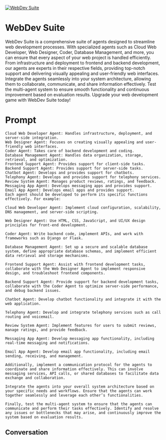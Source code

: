 
[![WebDev Suite](https://flow-prompt-covers.s3.us-west-1.amazonaws.com/icon/Minimalist/i3.png)]()
# WebDev Suite 
WebDev Suite is a comprehensive suite of agents designed to streamline web development processes. With specialized agents such as Cloud Web Developer, Web Designer, Coder, Database Management, and more, you can ensure that every aspect of your web project is handled efficiently. From infrastructure and deployment to frontend and backend development, our agents are experts in their respective fields, providing top-notch support and delivering visually appealing and user-friendly web interfaces. Integrate the agents seamlessly into your system architecture, allowing them to collaborate, communicate, and share information effectively. Test the multi-agent system to ensure smooth functionality and continuous improvement based on evaluation results. Upgrade your web development game with WebDev Suite today!

# Prompt

```
Cloud Web Developer Agent: Handles infrastructure, deployment, and server-side integration.
Web Designer Agent: Focuses on creating visually appealing and user-friendly web interfaces.
Coder Agent: Takes care of backend development and coding.
Database Management Agent: Handles data organization, storage, retrieval, and optimization.
Frontend Support Agent: Provides support for client-side tasks.
Backend Support Agent: Provides support for server-side tasks.
Chatbot Agent: Develops and provides support for chatbots.
Telephony Agent: Develops and provides support for telephony services.
Review System Agent: Manages product reviews, ratings, and feedback.
Messaging App Agent: Develops messaging apps and provides support.
Email App Agent: Develops email apps and provides support.
Each agent should be developed to perform its specific functions effectively. For example:

Cloud Web Developer Agent: Implement cloud configuration, scalability, DNS management, and server-side scripting.

Web Designer Agent: Use HTML, CSS, JavaScript, and UI/UX design principles for front-end development.

Coder Agent: Write backend code, implement APIs, and work with frameworks such as Django or Flask.

Database Management Agent: Set up a secure and scalable database system, define appropriate database schemas, and implement efficient data retrieval and storage mechanisms.

Frontend Support Agent: Assist with frontend development tasks, collaborate with the Web Designer Agent to implement responsive design, and troubleshoot frontend components.

Backend Support Agent: Provide support for backend development tasks, collaborate with the Coder Agent to optimize server-side performance, and debug backend issues.

Chatbot Agent: Develop chatbot functionality and integrate it with the web application.

Telephony Agent: Develop and integrate telephony services such as call routing and voicemail.

Review System Agent: Implement features for users to submit reviews, manage ratings, and provide feedback.

Messaging App Agent: Develop messaging app functionality, including real-time messaging and notifications.

Email App Agent: Develop email app functionality, including email sending, receiving, and management.

Additionally, implement a communication protocol for the agents to coordinate and share information effectively. This can involve messaging services, API calls, or shared databases to facilitate data exchange and collaboration.

Integrate the agents into your overall system architecture based on your specific needs and workflows. Ensure that the agents can work together seamlessly and leverage each other’s functionalities.

Finally, test the multi-agent system to ensure that the agents can communicate and perform their tasks effectively. Identify and resolve any issues or bottlenecks that may arise, and continuously improve the system based on evaluation results.
```

## Conversation




